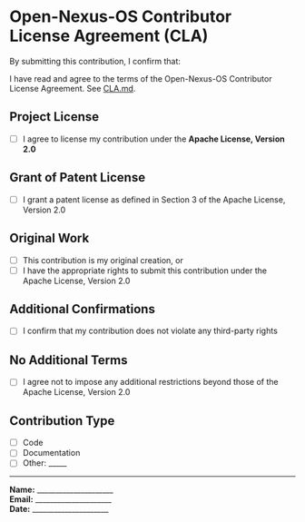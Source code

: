 <!-- CLA Template for Contributors -->
# Open-Nexus-OS Contributor License Agreement (CLA)

By submitting this contribution, I confirm that:

I have read and agree to the terms of the Open-Nexus-OS Contributor License Agreement. See [CLA.md](./CLA.md).

## Project License
- [ ] I agree to license my contribution under the **Apache License, Version 2.0**

## Grant of Patent License
- [ ] I grant a patent license as defined in Section 3 of the Apache License, Version 2.0

## Original Work
- [ ] This contribution is my original creation, or
- [ ] I have the appropriate rights to submit this contribution under the Apache License, Version 2.0

## Additional Confirmations
- [ ] I confirm that my contribution does not violate any third-party rights

## No Additional Terms
- [ ] I agree not to impose any additional restrictions beyond those of the Apache License, Version 2.0

## Contribution Type
- [ ] Code
- [ ] Documentation
- [ ] Other: _____

---

**Name:** _____________________  
**Email:** _____________________  
**Date:** _____________________
